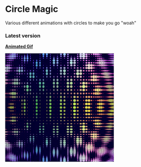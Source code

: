 # Circle Magic
Various different animations with circles to make you go "woah"

### Latest version
**[Animated Gif](https://gfycat.com/DeficientShowyEft)**

<img src="https://github.com/ZackMFleischman/CircleMagic/blob/master/versions/v6/v6.png" width="350">

